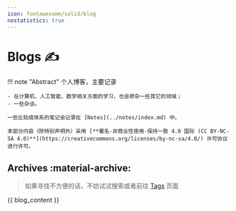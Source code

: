 ```yaml
---
icon: fontawesome/solid/blog
nostatistics: true
---
```

# Blogs ✍

!!! note "Abstract"
    个人博客，主要记录

    - 在计算机、人工智能、数学相关方面的学习，也会掺杂一些其它的领域；
    - 一些杂谈。

    一些比较成体系的笔记会记录在 [Notes](../notes/index.md) 中。

    本部分内容（除特别声明外）采用 [**署名-非商业性使用-保持一致 4.0 国际 (CC BY-NC-SA 4.0)**](https://creativecommons.org/licenses/by-nc-sa/4.0/) 许可协议进行许可。

## Archives :material-archive:

> 如果寻找不方便的话，不妨试试搜索或者前往 [Tags](../tags/index.md) 页面

{{ blog_content }}
